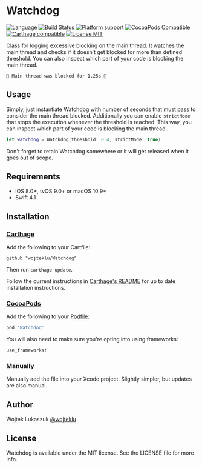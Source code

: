 # Watchdog

[![Language](https://img.shields.io/badge/swift-4.1-orange.svg)](http://swift.org)
[![Build Status](https://img.shields.io/travis/wojteklu/Watchdog/master.svg?style=flat-square)](https://travis-ci.org/wojteklu/Watchdog) [![Platform support](https://img.shields.io/badge/platform-iOS%20%7C%20macOS%20%7C%20tvOS-lightgrey.svg?style=flat-square)](https://github.com/wojteklu/Watchdog/blob/master/LICENSE)  [![CocoaPods Compatible](https://img.shields.io/cocoapods/v/Watchdog.svg?style=flat-square)](https://cocoapods.org/pods/Watchdog)  [![Carthage compatible](https://img.shields.io/badge/Carthage-compatible-4BC51D.svg?style=flat)](https://github.com/Carthage/Carthage)  [![License MIT](https://img.shields.io/badge/license-MIT-blue.svg?style=flat-square)](https://github.com/wojteklu/Watchdog/blob/master/LICENSE)

Class for logging excessive blocking on the main thread. It watches the main thread and checks if it doesn’t get blocked for more than defined threshold. You can also inspect which part of your code is blocking the main thread.

```
👮 Main thread was blocked for 1.25s 👮
```

## Usage

Simply, just instantiate Watchdog with number of seconds that must pass to consider the main thread blocked. Additionally you can enable `strictMode` that stops the execution whenever the threshold is reached. This way, you can inspect which part of your code is blocking the main thread.

```Swift
let watchdog = Watchdog(threshold: 0.4, strictMode: true)
```

Don't forget to retain Watchdog somewhere or it will get released when it goes out of scope.

## Requirements

* iOS 8.0+, tvOS 9.0+ or macOS 10.9+
* Swift 4.1

## Installation

### [Carthage]

[Carthage]: https://github.com/Carthage/Carthage

Add the following to your Cartfile:

```
github "wojteklu/Watchdog"
```

Then run `carthage update`.

Follow the current instructions in [Carthage's README][carthage-installation]
for up to date installation instructions.

[carthage-installation]: https://github.com/Carthage/Carthage#adding-frameworks-to-an-application

### [CocoaPods]

[CocoaPods]: http://cocoapods.org

Add the following to your [Podfile](http://guides.cocoapods.org/using/the-podfile.html):

```ruby
pod 'Watchdog'
```

You will also need to make sure you're opting into using frameworks:

```ruby
use_frameworks!
```

### Manually

Manually add the file into your Xcode project. Slightly simpler, but updates are also manual.

## Author

Wojtek Lukaszuk [@wojteklu](http://twitter.com/wojteklu)

## License

Watchdog is available under the MIT license. See the LICENSE file for more info.

